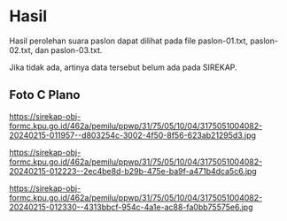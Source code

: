 # Hasil

Hasil perolehan suara paslon dapat dilihat pada file paslon-01.txt, paslon-02.txt, dan paslon-03.txt.

Jika tidak ada, artinya data tersebut belum ada pada SIREKAP.

## Foto C Plano

https://sirekap-obj-formc.kpu.go.id/462a/pemilu/ppwp/31/75/05/10/04/3175051004082-20240215-011957--d803254c-3002-4f50-8f56-623ab21295d3.jpg

https://sirekap-obj-formc.kpu.go.id/462a/pemilu/ppwp/31/75/05/10/04/3175051004082-20240215-012223--2ec4be8d-b29b-475e-ba9f-a471b4dca5c6.jpg

https://sirekap-obj-formc.kpu.go.id/462a/pemilu/ppwp/31/75/05/10/04/3175051004082-20240215-012330--4313bbcf-954c-4a1e-ac88-fa0bb75575e6.jpg
